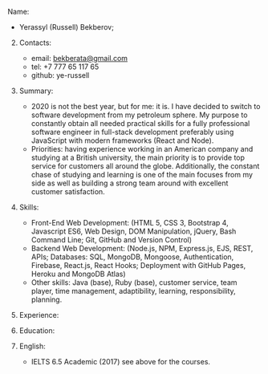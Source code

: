 Name:

- Yerassyl (Russell) Bekberov;

2. Contacts:
   - email: bekberata@gmail.com
   - tel: +7 777 65 117 65
   - github: ye-russell
3. Summary:
   - 2020 is not the best year, but for me: it is. I have decided to switch to software development from my petroleum sphere. My purpose to constantly obtain all needed practical skills for a fully professional software engineer in full-stack development preferably using JavaScript with modern frameworks (React and Node).
   - Priorities: having experience working in an American company and studying at a British university, the main priority is to provide top service for customers all around the globe. Additionally, the constant chase of studying and learning is one of the main focuses from my side as well as building a strong team around with excellent customer satisfaction.
4. Skills:

   - Front-End Web Development: (HTML 5, CSS 3, Bootstrap 4, Javascript ES6, Web Design, DOM Manipulation, jQuery, Bash Command Line; Git, GitHub and Version Control)
   - Backend Web Development: (Node.js, NPM, Express.js, EJS, REST, APIs; Databases: SQL, MongoDB, Mongoose, Authentication, Firebase, React.js, React Hooks; Deployment with GitHub Pages, Heroku and MongoDB Atlas)
   - Other skills: Java (base), Ruby (base), customer service, team player, time management, adaptibility, learning, responsibility, planning.

5. Experience:

6. Education:

7. English:
   - IELTS 6.5 Academic (2017) see above for the courses.

